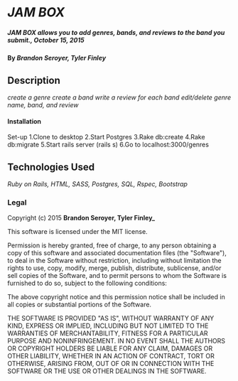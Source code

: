 # _JAM BOX_

##### _JAM BOX allows you to add genres, bands, and reviews to the band you submit., October 15, 2015_

#### By _**Brandon Seroyer, Tyler Finley**_

## Description

_create a genre create a band write a review for each band edit/delete genre name, band, and review_


#### Installation
Set-up 1.Clone to desktop
2.Start Postgres 
3.Rake db:create 
4.Rake db:migrate 
5.Start rails server (rails s) 
6.Go to localhost:3000/genres

## Technologies Used

_Ruby on Rails, HTML, SASS, Postgres, SQL, Rspec, Bootstrap_

### Legal

Copyright (c) 2015 **Brandon Seroyer, Tyler Finley_**

This software is licensed under the MIT license.

Permission is hereby granted, free of charge, to any person obtaining a copy
of this software and associated documentation files (the "Software"), to deal
in the Software without restriction, including without limitation the rights
to use, copy, modify, merge, publish, distribute, sublicense, and/or sell
copies of the Software, and to permit persons to whom the Software is
furnished to do so, subject to the following conditions:

The above copyright notice and this permission notice shall be included in
all copies or substantial portions of the Software.

THE SOFTWARE IS PROVIDED "AS IS", WITHOUT WARRANTY OF ANY KIND, EXPRESS OR
IMPLIED, INCLUDING BUT NOT LIMITED TO THE WARRANTIES OF MERCHANTABILITY,
FITNESS FOR A PARTICULAR PURPOSE AND NONINFRINGEMENT. IN NO EVENT SHALL THE
AUTHORS OR COPYRIGHT HOLDERS BE LIABLE FOR ANY CLAIM, DAMAGES OR OTHER
LIABILITY, WHETHER IN AN ACTION OF CONTRACT, TORT OR OTHERWISE, ARISING FROM,
OUT OF OR IN CONNECTION WITH THE SOFTWARE OR THE USE OR OTHER DEALINGS IN
THE SOFTWARE.
